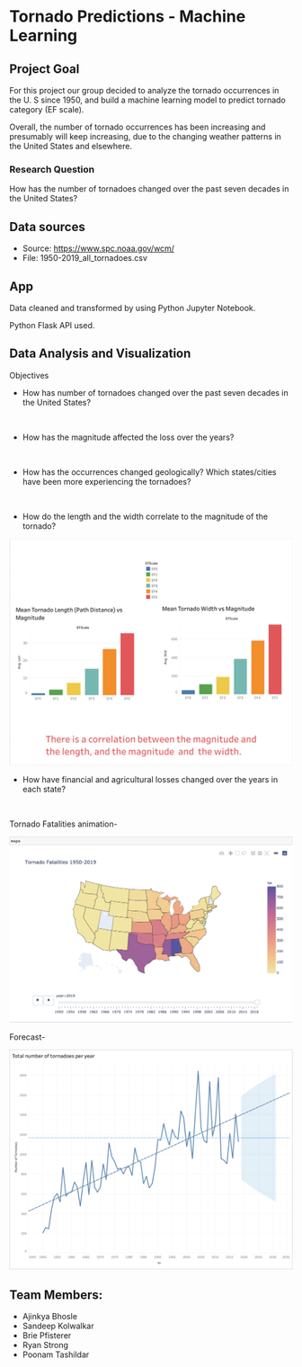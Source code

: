 # Tornado Predictions - Machine Learning

## Project Goal

For this project our group decided to analyze the tornado occurrences in the U. S since 1950, and build a machine learning model to predict tornado category (EF scale).

Overall, the number of tornado occurrences has been increasing and presumably will keep increasing, due to the changing weather patterns in the United States and elsewhere.

### Research Question

How has the number of tornadoes changed over the past seven decades in the United States?

## Data sources

  * Source: https://www.spc.noaa.gov/wcm/ 
  * File: 1950-2019_all_tornadoes.csv

## App

Data cleaned and transformed by using Python Jupyter Notebook.

Python Flask API used.

## Data Analysis and Visualization

Objectives
* How has number of tornadoes changed over the past seven decades in the United States?

![]()

* How has the magnitude affected the loss over the years?

![]()

* How has the occurrences changed geologically? Which states/cities have been more experiencing the tornadoes?

![]()

* How do the length and the width correlate to the magnitude of the tornado?

![](https://github.com/tornado-predictions/tornado/blob/poonam/poonam_final_project_ML/images/Analysis-%20Length%20and%20Width.png)

* How have financial and agricultural losses changed over the years in each state?

![]()

Tornado Fatalities animation-

![](https://github.com/tornado-predictions/tornado/blob/poonam/poonam_final_project_ML/images/fatalities-choropleth-%20animation.png)

Forecast-

![](https://github.com/tornado-predictions/tornado/blob/poonam/poonam_final_project_ML/images/Forecast-%20tornado%20occurrences%20over%20the%20years.png)

## Team Members:

* Ajinkya Bhosle
* Sandeep Kolwalkar
* Brie Pfisterer
* Ryan Strong
* Poonam Tashildar
